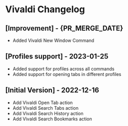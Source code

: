 # Vivaldi Changelog

## [Improvement] - {PR_MERGE_DATE}

- Added Vivaldi New Window Command

## [Profiles support] - 2023-01-25

- Added support for profiles across all commands
- Added support for opening tabs in different profiles

## [Initial Version] - 2022-12-16

- Add Vivaldi Open Tab action
- Add Vivaldi Search Tabs action
- Add Vivaldi Search History action
- Add Vivaldi Search Bookmarks action

